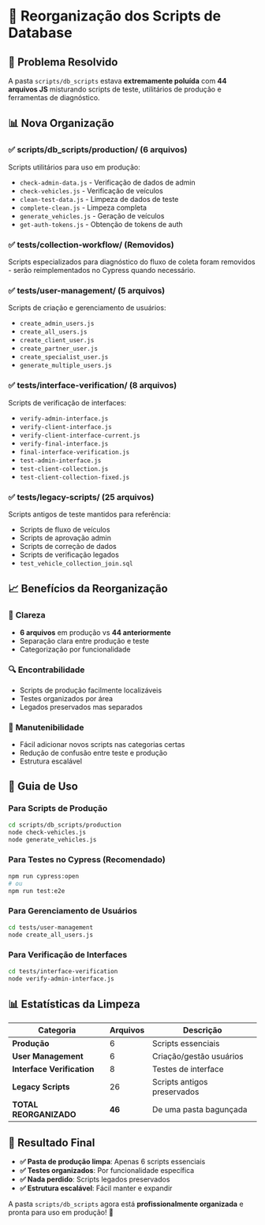 # 📁 Reorganização dos Scripts de Database

## 🎯 Problema Resolvido

A pasta `scripts/db_scripts` estava **extremamente poluída** com **44 arquivos JS** misturando
scripts de teste, utilitários de produção e ferramentas de diagnóstico.

## 📊 Nova Organização

### ✅ **scripts/db_scripts/production/** (6 arquivos)

Scripts utilitários para uso em produção:

- `check-admin-data.js` - Verificação de dados de admin
- `check-vehicles.js` - Verificação de veículos
- `clean-test-data.js` - Limpeza de dados de teste
- `complete-clean.js` - Limpeza completa
- `generate_vehicles.js` - Geração de veículos
- `get-auth-tokens.js` - Obtenção de tokens de auth

### ✅ **tests/collection-workflow/** (Removidos)

Scripts especializados para diagnóstico do fluxo de coleta foram removidos - serão reimplementados
no Cypress quando necessário.

### ✅ **tests/user-management/** (5 arquivos)

Scripts de criação e gerenciamento de usuários:

- `create_admin_users.js`
- `create_all_users.js`
- `create_client_user.js`
- `create_partner_user.js`
- `create_specialist_user.js`
- `generate_multiple_users.js`

### ✅ **tests/interface-verification/** (8 arquivos)

Scripts de verificação de interfaces:

- `verify-admin-interface.js`
- `verify-client-interface.js`
- `verify-client-interface-current.js`
- `verify-final-interface.js`
- `final-interface-verification.js`
- `test-admin-interface.js`
- `test-client-collection.js`
- `test-client-collection-fixed.js`

### ✅ **tests/legacy-scripts/** (25 arquivos)

Scripts antigos de teste mantidos para referência:

- Scripts de fluxo de veículos
- Scripts de aprovação admin
- Scripts de correção de dados
- Scripts de verificação legados
- `test_vehicle_collection_join.sql`

## 📈 Benefícios da Reorganização

### 🎯 **Clareza**

- **6 arquivos** em produção vs **44 anteriormente**
- Separação clara entre produção e teste
- Categorização por funcionalidade

### 🔍 **Encontrabilidade**

- Scripts de produção facilmente localizáveis
- Testes organizados por área
- Legados preservados mas separados

### 🚀 **Manutenibilidade**

- Fácil adicionar novos scripts nas categorias certas
- Redução de confusão entre teste e produção
- Estrutura escalável

## 🎯 Guia de Uso

### Para Scripts de Produção

```bash
cd scripts/db_scripts/production
node check-vehicles.js
node generate_vehicles.js
```

### Para Testes no Cypress (Recomendado)

```bash
npm run cypress:open
# ou
npm run test:e2e
```

### Para Gerenciamento de Usuários

```bash
cd tests/user-management
node create_all_users.js
```

### Para Verificação de Interfaces

```bash
cd tests/interface-verification
node verify-admin-interface.js
```

## 📊 Estatísticas da Limpeza

| Categoria                  | Arquivos | Descrição                   |
| -------------------------- | -------- | --------------------------- |
| **Produção**               | 6        | Scripts essenciais          |
| **User Management**        | 6        | Criação/gestão usuários     |
| **Interface Verification** | 8        | Testes de interface         |
| **Legacy Scripts**         | 26       | Scripts antigos preservados |
| **TOTAL REORGANIZADO**     | **46**   | De uma pasta bagunçada      |

## 🎉 Resultado Final

- **✅ Pasta de produção limpa**: Apenas 6 scripts essenciais
- **✅ Testes organizados**: Por funcionalidade específica
- **✅ Nada perdido**: Scripts legados preservados
- **✅ Estrutura escalável**: Fácil manter e expandir

A pasta `scripts/db_scripts` agora está **profissionalmente organizada** e pronta para uso em
produção! 🚀

